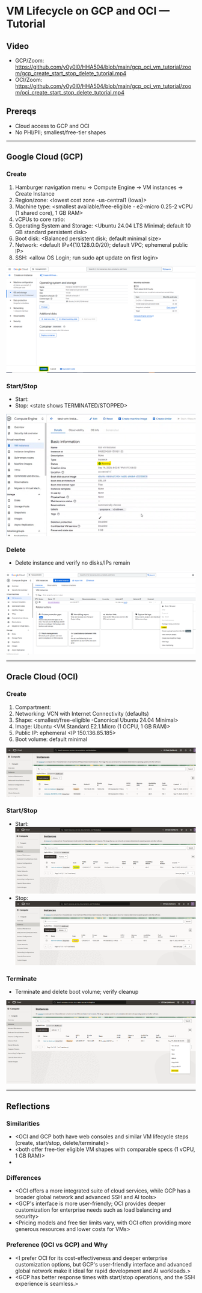 # VM Lifecycle on GCP and OCI — Tutorial

## Video
- GCP/Zoom: <https://github.com/y0y0l0/HHA504/blob/main/gcp_oci_vm_tutorial/zoom/gcp_create_start_stop_delete_tutorial.mp4>
- OCI/Zoom: <https://github.com/y0y0l0/HHA504/blob/main/gcp_oci_vm_tutorial/zoom/oci_create_start_stop_delete_tutorial.mp4>


## Prereqs
- Cloud access to GCP and OCI
- No PHI/PII; smallest/free-tier shapes

---

## Google Cloud (GCP)
### Create
1. Hamburger navigation menu → Compute Engine → VM instances → Create Instance
2. Region/zone: <lowest cost zone -us-central1 (Iowa)>
3. Machine type: <smallest available/free-eligible - e2-micro 0.25-2 vCPU (1 shared core), 1 GB RAM>
4. vCPUs to core ratio: <two vCPUs per core>
5. Operating System and Storage: <Ubuntu 24.04 LTS Minimal; default 10 GB standard persistent disk>
6. Boot disk: <Balanced persistent disk; default minimal size>
7. Network: <default IPv4(10.128.0.0/20); default VPC; ephemeral public IP>
8. SSH: <allow OS Login; run sudo apt update on first login>

![GCP create](images/gcp/gcp_create.png)

### Start/Stop
- Start: <state shows RUNNING>
- Stop: <state shows TERMINATED/STOPPED>

![GCP running](images/gcp/gcp_running.png)

### Delete
- Delete instance and verify no disks/IPs remain

![GCP cleaned](images/gcp/gcp_clean.png)

---

## Oracle Cloud (OCI)
### Create
1. Compartment: <y0y0l0>
2. Networking: VCN with Internet Connectivity (defaults)
3. Shape: <smallest/free-eligible -Canonical Ubuntu 24.04 Minimal>
4. Image: Ubuntu  <VM.Standard.E2.1.Micro (1 OCPU, 1 GB RAM)>
5. Public IP: ephemeral <IP 150.136.85.185>
6. Boot volume: default minimal

![OCI create](images/oci/oci_create.png)

### Start/Stop
- Start: <state shows RUNNING>
![OCI running](images/oci/oci_running.png)
- Stop: <state shows STOPPED>
![OCI stopped](images/oci/oci_stopped.png)


### Terminate
- Terminate and delete boot volume; verify cleanup

![OCI cleaned](images/oci/oci_clean.png)

---

## Reflections
### Similarities
- <OCI and GCP both have web consoles and similar VM lifecycle steps (create, start/stop, delete/terminate)>
- <both offer free-tier eligible VM shapes with comparable specs (1 vCPU, 1 GB RAM)>
- <both provide ephemeral public IPs and default networking setups>
### Differences
- <OCI offers a more integrated suite of cloud services, while GCP has a broader global network and advanced SSH and AI tools>
- <GCP's interface is more user-friendly; OCI provides deeper customization for enterprise needs such as load balancing and security>
- <Pricing models and free tier limits vary, with OCI often providing more generous resources and lower costs for VMs>
### Preference (OCI vs GCP) and Why
- <I prefer OCI for its cost-effectiveness and deeper enterprise customization options, but GCP's user-friendly interface and advanced global network make it ideal for rapid development and AI workloads.>
- <GCP has better response times with start/stop operations, and the SSH experience is seamless.>
